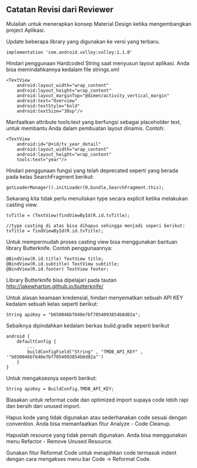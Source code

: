 ## Catatan Revisi dari Reviewer

Mulailah untuk menerapkan konsep Material Design ketika mengembangkan project Aplikasi.

Update beberapa library yang digunakan ke versi yang terbaru.

    implementation 'com.android.volley:volley:1.1.0'

Hindari penggunaan Hardcoded String saat menyusun layout aplikasi. Anda bisa memindahkannya kedalam file strings.xml

    <TextView
        android:layout_width="wrap_content"
        android:layout_height="wrap_content"
        android:layout_marginTop="@dimen/activity_vertical_margin"
        android:text="Overview"
        android:textStyle="bold"
        android:textSize="30sp"/>

Manfaatkan attribute tools:text yang berfungsi sebagai placeholder text, untuk membantu Anda dalam pembuatan layout dinamis. Contoh:

    <TextView
        android:id="@+id/tv_year_detail"
        android:layout_width="wrap_content"
        android:layout_height="wrap_content"
        tools:text="year"/>

Hindari penggunaan fungsi yang telah deprecated seperti yang berada pada kelas SearchFragment berikut:

    getLoaderManager().initLoader(0,bundle,SearchFragment.this);

Sekarang kita tidak perlu menuliskan type secara explicit ketika melakukan casting view.

    tvTitle = (TextView)findViewById(R.id.tvTitle);
    
    //type casting di atas bisa dihapus sehingga menjadi seperi berikut:
    tvTitle = findViewById(R.id.tvTitle);

Untuk mempermudah proses casting view bisa menggunakan bantuan library Butterknife. Contoh penggunaannya:

    @BindView(R.id.title) TextView title;
    @BindView(R.id.subtitle) TextView subtitle;
    @BindView(R.id.footer) TextView footer;

Library Butterknife bisa dipelajari pada tautan http://jakewharton.github.io/butterknife/

Untuk alasan keamaan kredensial, hindari menyematkan sebuah API KEY kedalam sebuah kelas seperti berikut:

    String apiKey = "b650046bf640e7bf7054093854b8d02a";

Sebaiknya dipindahkan kedalam berkas build.gradle seperti berikut

    android {
        defaultConfig {
            ...
            buildConfigField("String" , "TMDB_API_KEY" , '"b650046bf640e7bf7054093854b8d02a"')
        }
    }

Untuk mengaksesnya seperti berikut:

    String apiKey = BuildConfig.TMDB_API_KEY;

Biasakan untuk reformat code dan optimized import supaya code lebih rapi dan bersih dari unused import.

Hapus kode yang tidak digunakan atau sederhanakan code sesuai dengan convention. Anda bisa memanfaatkan fitur Analyze - Code Cleanup.

Hapuslah resource yang tidak pernah digunakan. Anda bisa menggunakan menu Refactor - Remove Unused Resource.

Gunakan fitur Reformat Code untuk merapihkan code termasuk indent dengan cara mengakses menu bar Code -> Reformat Code.
